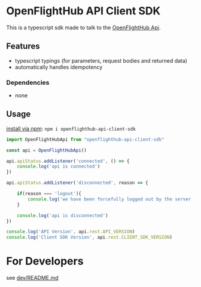 # OpenFlightHub API Client SDK
This is a typescript sdk made to talk to the [OpenFlightHub Api](https://hub.openflighthub.org/api).

## Features
* typescript typings (for parameters, request bodies and returned data)
* automatically handles idempotency

### Dependencies
* none

## Usage

[install via npm](https://www.npmjs.com/package/openflighthub-api-client-sdk):
```npm i openflighthub-api-client-sdk```


```typescript
import OpenFlightHubApi from "openflighthub-api-client-sdk"

const api = OpenFlightHubApi()

api.apiStatus.addListener('connected', () => {
    console.log('api is connected')
})

api.apiStatus.addListener('disconnected', reason => {

    if(reason === 'logout'){
        console.log('we have been forcefully logged out by the server (probably some other machine has logged in using the same user account')
    }

    console.log('api is disconnected')
})

console.log('API Version', api.rest.API_VERSION)
console.log('Client SDK Version', api.rest.CLIENT_SDK_VERSION)
```

# For Developers

see [dev/README.md](dev/README.md)
